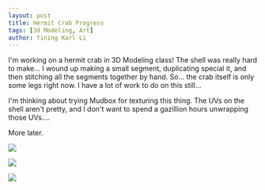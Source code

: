 ```yaml
---
layout: post
title: Hermit Crab Progress
tags: [3d Modeling, Art]
author: Yining Karl Li
---
```


I'm working on a hermit crab in 3D Modeling class! The shell was really hard to make... I wound up making a small segment, duplicating special it, and then stitching all the segments together by hand. So... the crab itself is only some legs right now. I have a lot of work to do on this still...

I'm thinking about trying Mudbox for texturing this thing. The UVs on the shell aren't pretty, and I don't want to spend a gazillion hours unwrapping those UVs....

More later.

[![]({{site.url}}/content/images/2010/Oct/crabprogress1.png)]({{site.url}}/content/images/2010/Oct/crabprogress1.png)

[![]({{site.url}}/content/images/2010/Oct/crabprogress2.png)]({{site.url}}/content/images/2010/Oct/crabprogress2.png)

[![]({{site.url}}/content/images/2010/Oct/crabprogress3.png)]({{site.url}}/content/images/2010/Oct/crabprogress3.png)
